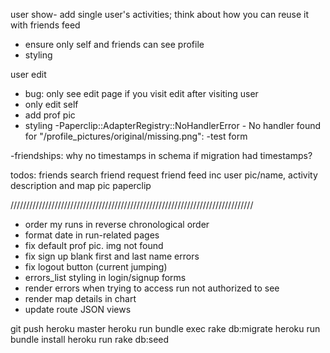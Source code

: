user show- add single user's activities; think about how you can reuse it with friends feed
- ensure only self and friends can see profile
- styling

user edit
- bug: only see edit page if you visit edit after visiting user
- only edit self
- add prof pic
- styling
-Paperclip::AdapterRegistry::NoHandlerError - No handler found for "/profile_pictures/original/missing.png":
-test form


-friendships: why no timestamps in schema if migration had timestamps?

todos:
friends
search
friend request
friend feed
inc user pic/name, activity description and map pic
paperclip

/////////////////////////////////////////////////////////////////////////////



- order my runs in reverse chronological order
- format date in run-related pages
- fix default prof pic. img not found
- fix sign up blank first and last name errors
- fix logout button (current jumping)
- errors_list styling in login/signup forms
- render errors when trying to access run not authorized to see
- render map details in chart
- update route JSON views

git push heroku master
heroku run bundle exec rake db:migrate
heroku run bundle install
heroku run rake db:seed
